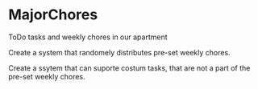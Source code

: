 # MajorChores
ToDo tasks and weekly chores in our apartment 

Create a system that randomely distributes pre-set weekly chores.

Create a ssytem that can suporte costum tasks, that are not a part of the pre-set weekly chores.
